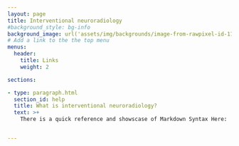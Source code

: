 ```yaml
---
layout: page
title: Interventional neuroradiology
#background_style: bg-info
background_image: url('assets/img/backgrounds/image-from-rawpixel-id-1199650-jpeg.jpg')
# Add a link to the the top menu
menus:
  header:
    title: Links
    weight: 2

sections:

- type: paragraph.html
  section_id: help
  title: What is interventional neuroradiology?
  text: >+
    There is a quick reference and showscase of Markdown Syntax Here:


---
```



